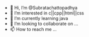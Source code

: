 - 👋 Hi, I’m @Subratachattopadhya
- 👀 I’m interested in c||cpp||html||css
- 🌱 I’m currently learning java
- 💞️ I’m looking to collaborate on ...
- 📫 How to reach me ...

<!---
Subratachattopadhya/Subratachattopadhya is a ✨ special ✨ repository because its `README.md` (this file) appears on your GitHub profile.
You can click the Preview link to take a look at your changes.
--->
